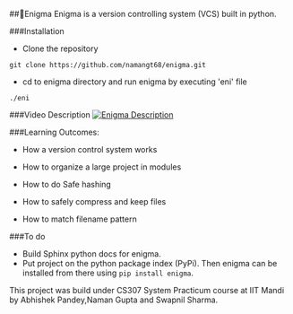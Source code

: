 ##:star2:Enigma
Enigma is a version controlling system (VCS) built in python.

###Installation

- Clone the repository

`git clone https://github.com/namangt68/enigma.git`

- cd to enigma directory and run enigma by executing 'eni' file

`./eni`

###Video Description
[![Enigma Description](https://img.youtube.com/vi/mzTYNjGC190/0.jpg)](https://www.youtube.com/watch?v=mzTYNjGC190)

###Learning Outcomes:

- How a version control system works

- How to organize a large project in modules

- How to do Safe hashing

- How to safely compress and keep files

- How to match filename pattern

###To do

- Build Sphinx python docs for enigma.
- Put project on the python package index (PyPi). Then enigma can be installed from there using 
`pip install enigma`.


This project was build under CS307 System Practicum course at IIT Mandi by Abhishek Pandey,Naman Gupta and Swapnil Sharma.
